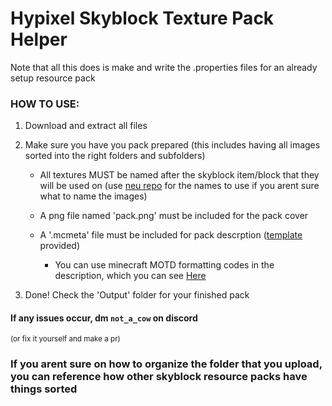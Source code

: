 # Hypixel Skyblock Texture Pack Helper 

Note that all this does is make and write the .properties files for an already setup resource pack

### HOW TO USE:

1. Download and extract all files

2. Make sure you have you pack prepared (this includes having all images sorted into the right folders and subfolders)

    - All textures MUST be named after the skyblock item/block that they will be used on (use [neu repo](https://github.com/NotEnoughUpdates/NotEnoughUpdates-REPO/tree/master/items) for the names to use if you arent sure what to name the images)

    - A png file named 'pack.png' must be included for the pack cover

    - A '.mcmeta' file must be included for pack descrption ([template](pack.mcmeta) provided)

        - You can use minecraft MOTD formatting codes in the description, which you can see [Here](https://htmlcolorcodes.com/minecraft-color-codes/)

3. Done! Check the 'Output' folder for your finished pack

#### If any issues occur, dm `not_a_cow` on discord
<small>(or fix it yourself and make a pr)</small>



### If you arent sure on how to organize the folder that you upload, you can reference how other skyblock resource packs have things sorted

